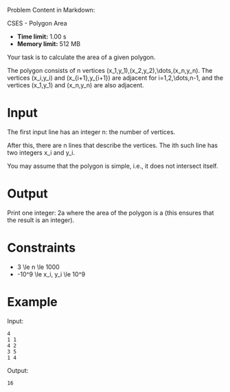 Problem Content in Markdown:


CSES \- Polygon Area




* **Time limit:** 1\.00 s
* **Memory limit:** 512 MB




Your task is to calculate the area of a given polygon.


The polygon consists of n vertices (x\_1,y\_1\),(x\_2,y\_2\),\\dots,(x\_n,y\_n). The vertices (x\_i,y\_i) and (x\_{i\+1},y\_{i\+1}) are adjacent for i\=1,2,\\dots,n\-1, and the vertices (x\_1,y\_1\) and (x\_n,y\_n) are also adjacent.


Input
=====


The first input line has an integer n: the number of vertices.


After this, there are n lines that describe the vertices. The ith such line has two integers x\_i and y\_i.


You may assume that the polygon is simple, i.e., it does not intersect itself.


Output
======


Print one integer: 2a where the area of the polygon is a (this ensures that the result is an integer).


Constraints
===========


* 3 \\le n \\le 1000
* \-10^9 \\le x\_i, y\_i \\le 10^9


Example
=======


Input:



```
4
1 1
4 2
3 5
1 4

```

Output:



```
16

```
 

